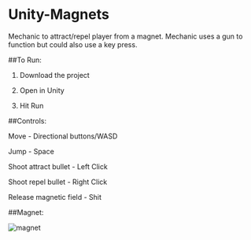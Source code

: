 # Unity-Magnets

Mechanic to attract/repel player from a magnet. Mechanic uses a gun to function but could also use a key press.

##To Run:

1) Download the project

2) Open in Unity

3) Hit Run

##Controls:

Move - Directional buttons/WASD

Jump - Space

Shoot attract bullet - Left Click

Shoot repel bullet - Right Click

Release magnetic field - Shit

##Magnet:

![magnet](https://cloud.githubusercontent.com/assets/20460156/23067557/ccf339a2-f517-11e6-8335-a621e4c74874.PNG)
